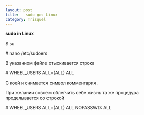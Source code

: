 ```yaml
---
layout: post
title:   sudo для Linux
category: Trisquel
---
```


**sudo in Linux**

$ su

\# nano /etc/sudoers

В указанном файле отыскивается строка

\# WHEEL_USERS ALL=(ALL) ALL

С коей и снимается символ комментария. 

При желании совсем облегчить себе жизнь та же процедура проделывается со строкой

\# WHEEL_USERS ALL=(ALL) ALL NOPASSWD: ALL